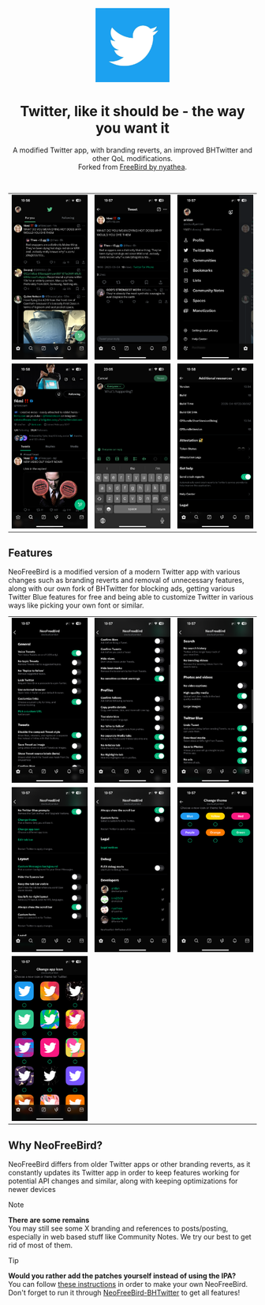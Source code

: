 <div align="center">
  <a href="https://github.com/schlagmichdoch/PairDrop">
    <img src="/Branding/Icon.jpg" alt="NeoFreeBird"  width="150" height="150">
  </a>
 
  # Twitter, like it should be - the way you want it

  <p>
    A modified Twitter app, with branding reverts, an improved BHTwitter and other QoL modifications.
    <br> 
    Forked from <a href="https://github.com/nyathea/FreeBird">FreeBird by nyathea</a>.
    <br>
  </p>
</div>
<br>

| | | |
|:-------------------------:|:-------------------------:|:-------------------------:|
| <img src="/branding/screenshots/IMG_9189.png" alt="Screenshot 1"> | <img src="/branding/screenshots/IMG_9190.png" alt="Screenshot 2"> | <img src="/branding/screenshots/IMG_9191.png" alt="Screenshot 3"> |
| <img src="/branding/screenshots/IMG_9201.png" alt="Screenshot 4"> | <img src="/branding/screenshots/IMG_9202.png" alt="Screenshot 5"> | <img src="/branding/screenshots/IMG_9200.png" alt="Screenshot 6"> |



## Features
NeoFreeBird is a modified version of a modern Twitter app with various changes such as branding reverts and removal of unnecessary features, along with our own fork of BHTwitter for blocking ads, getting various Twitter Blue features for free and being able to customize Twitter in various ways like picking your own font or similar.

| | | |
|:-------------------------:|:-------------------------:|:-------------------------:|
| ![](/branding/screenshots/IMG_9192.png) | ![](/branding/screenshots/IMG_9193.png) | ![](/branding/screenshots/IMG_9194.png) |
| ![](/branding/screenshots/IMG_9195.png) | ![](/branding/screenshots/IMG_9196.png) | ![](/branding/screenshots/IMG_9198.png) |
| ![](/branding/screenshots/IMG_9199.png) |   |   |

## Why NeoFreeBird?
NeoFreeBird differs from older Twitter apps or other branding reverts, as it constantly updates its Twitter app in order to keep features working for potential API changes and similar, along with keeping optimizations for newer devices


> [!NOTE]  
> <b>There are some remains</b><br>You may still see some X branding and references to posts/posting, especially in web based stuff like Community Notes. We try our best to get rid of most of them.

> [!TIP]
> <b>Would you rather add the patches yourself instead of using the IPA?</b> <br>
> You can follow [these instructions](/P-I-Y.md) in order to make your own NeoFreeBird.
> Don't forget to run it through [NeoFreeBird-BHTwitter](https://github.com/actuallyaridan/NeoFreeBird-BHTwitter) to get all features!
